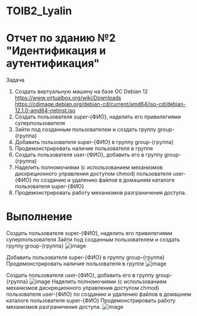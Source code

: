 # TOIB2_Lyalin

# Отчет по зданию №2 "Идентификация и аутентификация"

Задача

1) Создать виртуальную машину на базе ОС Debian 12 https://www.virtualbox.org/wiki/Downloads https://cdimage.debian.org/debian-cd/current/amd64/iso-cd/debian-12.1.0-amd64-netinst.iso
2) Создать пользователя super-{ФИО}, наделить его привилегиями суперпользователя
3) Зайти под созданным пользователем и создать группу group-{группа}
4) Добавить пользователя super-{ФИО} в группу group-{группа}
5) Продемонстрировать наличие пользователя в группе
6) Создать пользователя user-{ФИО}, добавить его в группу group-{группа}
7) Наделить полномочиями (с использованием механизмов дискреционного управления доступом chmod) пользователя user-{ФИО} по созданию и удалению файлов в домашнем каталоге пользователя super-{ФИО}
8) Продемонстрировать работу механизмов разграничения доступа.

# Выполнение
Создать пользователя super-{ФИО}, наделить его привилегиями суперпользователя
Зайти под созданным пользователем и создать группу group-{группа}
![image](https://github.com/user-attachments/assets/2a8d4e3c-99c2-43d2-bb29-1bf0195ea7e4)

Добавить пользователя super-{ФИО} в группу group-{группа}
Продемонстрировать наличие пользователя в группе
![image](https://github.com/user-attachments/assets/d0ff8dfc-e30f-4095-8e88-923e4d25bfeb)

Создать пользователя user-{ФИО}, добавить его в группу group-{группа}
![image](https://github.com/user-attachments/assets/8ca6399b-8a1d-49c4-85c5-6b858b4ff786)
Наделить полномочиями (с использованием механизмов дискреционного управления доступом chmod) пользователя user-{ФИО} по созданию и удалению файлов в домашнем каталоге пользователя super-{ФИО}
Продемонстрировать работу механизмов разграничения доступа.
![image](https://github.com/user-attachments/assets/1a4c23de-5383-45c9-8055-78acd629b988)
